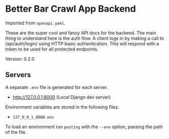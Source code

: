 # Better Bar Crawl App Backend

Imported from `openapi.yaml`.

These are the super cool and fancy API docs for the backend. The main thing to understand here is the auth flow. A client logs in by making a call to /api/auth/login/ using HTTP basic authentication. This will respond with a token to be used for all protected endpoints.

Version: 0.2.0

## Servers
A separate `.env` file is generated for each server.

- http://127.0.0.1:8000 (Local Django dev server)

Environment variables are stored in the following files:
- `127_0_0_1_8000.env`

To load an environment run `posting` with the `--env` option, passing the path of the file.